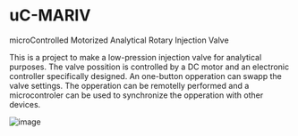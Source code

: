 # uC-MARIV
microControlled Motorized Analytical Rotary Injection Valve

This is a project to make a low-pression injection valve for analytical purposes. The valve possition is controlled by a DC motor and an electronic controller specifically designed.
An one-button opperation can swapp the valve settings. The opperation can be remotelly performed and a microcontroler can be used to synchronize the opperation with other devices.

![image](https://github.com/OSHW-UHU-Group/uC-MARIV/assets/88629918/7fc21d84-5645-447a-b478-2f94d68ae09d)
